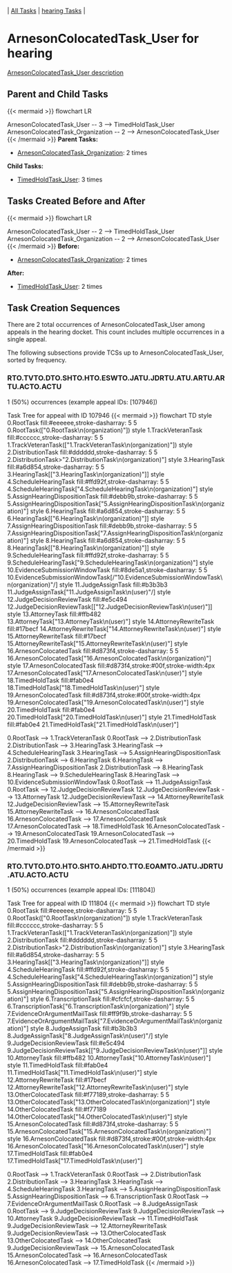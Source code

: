---
---
<!-- DO NOT EDIT THIS FILE.  This file is autogenerated. -->
| [All Tasks](../alltasks.md) | [hearing Tasks](tasklist.md) |

# ArnesonColocatedTask_User for hearing

[ArnesonColocatedTask_User description](../task_descr/ArnesonColocatedTask_User.md)

## Parent and Child Tasks

{{< mermaid >}}
flowchart LR

ArnesonColocatedTask_User -- 3 --> TimedHoldTask_User
ArnesonColocatedTask_Organization -- 2 --> ArnesonColocatedTask_User
{{< /mermaid >}}
**Parent Tasks:**

   * [ArnesonColocatedTask_Organization](ArnesonColocatedTask_Organization.md): 2 times

**Child Tasks:**

   * [TimedHoldTask_User](TimedHoldTask_User.md): 3 times

## Tasks Created Before and After

{{< mermaid >}}
flowchart LR

ArnesonColocatedTask_User -- 2 --> TimedHoldTask_User
ArnesonColocatedTask_Organization -- 2 --> ArnesonColocatedTask_User
{{< /mermaid >}}
**Before:**

   * [ArnesonColocatedTask_Organization](ArnesonColocatedTask_Organization.md): 2 times

**After:**

   * [TimedHoldTask_User](TimedHoldTask_User.md): 2 times

## Task Creation Sequences

There are 2 total occurrences of ArnesonColocatedTask_User among appeals in the hearing docket.  This count includes multiple occurrences in a single appeal.

The following subsections provide TCSs up to ArnesonColocatedTask_User, sorted by frequency.

### RTO.TVTO.DTO.SHTO.HTO.ESWTO.JATU.JDRTU.ATU.ARTU.ARTU.ACTO.ACTU

1 (50%) occurrences (example appeal IDs: [107946])

Task Tree for appeal with ID 107946
{{< mermaid >}}
flowchart TD
style 0.RootTask fill:#eeeeee,stroke-dasharray: 5 5
  0.RootTask(["0.RootTask\n(organization)"])
style 1.TrackVeteranTask fill:#cccccc,stroke-dasharray: 5 5
  1.TrackVeteranTask(["1.TrackVeteranTask\n(organization)"])
style 2.DistributionTask fill:#dddddd,stroke-dasharray: 5 5
  2.DistributionTask>"2.DistributionTask\n(organization)"]
style 3.HearingTask fill:#a6d854,stroke-dasharray: 5 5
  3.HearingTask[["3.HearingTask\n(organization)"]]
style 4.ScheduleHearingTask fill:#ffd92f,stroke-dasharray: 5 5
  4.ScheduleHearingTask["4.ScheduleHearingTask\n(organization)"]
style 5.AssignHearingDispositionTask fill:#debb9b,stroke-dasharray: 5 5
  5.AssignHearingDispositionTask["5.AssignHearingDispositionTask\n(organization)"]
style 6.HearingTask fill:#a6d854,stroke-dasharray: 5 5
  6.HearingTask[["6.HearingTask\n(organization)"]]
style 7.AssignHearingDispositionTask fill:#debb9b,stroke-dasharray: 5 5
  7.AssignHearingDispositionTask["7.AssignHearingDispositionTask\n(organization)"]
style 8.HearingTask fill:#a6d854,stroke-dasharray: 5 5
  8.HearingTask[["8.HearingTask\n(organization)"]]
style 9.ScheduleHearingTask fill:#ffd92f,stroke-dasharray: 5 5
  9.ScheduleHearingTask["9.ScheduleHearingTask\n(organization)"]
style 10.EvidenceSubmissionWindowTask fill:#8de5a1,stroke-dasharray: 5 5
  10.EvidenceSubmissionWindowTask[/"10.EvidenceSubmissionWindowTask\n(organization)"/]
style 11.JudgeAssignTask fill:#b3b3b3
  11.JudgeAssignTask[\"11.JudgeAssignTask\n(user)"/]
style 12.JudgeDecisionReviewTask fill:#e5c494
  12.JudgeDecisionReviewTask[["12.JudgeDecisionReviewTask\n(user)"]]
style 13.AttorneyTask fill:#ffb482
  13.AttorneyTask["13.AttorneyTask\n(user)"]
style 14.AttorneyRewriteTask fill:#17becf
  14.AttorneyRewriteTask["14.AttorneyRewriteTask\n(user)"]
style 15.AttorneyRewriteTask fill:#17becf
  15.AttorneyRewriteTask["15.AttorneyRewriteTask\n(user)"]
style 16.ArnesonColocatedTask fill:#d873f4,stroke-dasharray: 5 5
  16.ArnesonColocatedTask["16.ArnesonColocatedTask\n(organization)"]
style 17.ArnesonColocatedTask fill:#d873f4,stroke:#00f,stroke-width:4px
  17.ArnesonColocatedTask["17.ArnesonColocatedTask\n(user)"]
style 18.TimedHoldTask fill:#fab0e4
  18.TimedHoldTask["18.TimedHoldTask\n(user)"]
style 19.ArnesonColocatedTask fill:#d873f4,stroke:#00f,stroke-width:4px
  19.ArnesonColocatedTask["19.ArnesonColocatedTask\n(user)"]
style 20.TimedHoldTask fill:#fab0e4
  20.TimedHoldTask["20.TimedHoldTask\n(user)"]
style 21.TimedHoldTask fill:#fab0e4
  21.TimedHoldTask["21.TimedHoldTask\n(user)"]

0.RootTask --> 1.TrackVeteranTask
0.RootTask --> 2.DistributionTask
2.DistributionTask --> 3.HearingTask
3.HearingTask --> 4.ScheduleHearingTask
3.HearingTask --> 5.AssignHearingDispositionTask
2.DistributionTask --> 6.HearingTask
6.HearingTask --> 7.AssignHearingDispositionTask
2.DistributionTask --> 8.HearingTask
8.HearingTask --> 9.ScheduleHearingTask
8.HearingTask --> 10.EvidenceSubmissionWindowTask
0.RootTask --> 11.JudgeAssignTask
0.RootTask --> 12.JudgeDecisionReviewTask
12.JudgeDecisionReviewTask --> 13.AttorneyTask
12.JudgeDecisionReviewTask --> 14.AttorneyRewriteTask
12.JudgeDecisionReviewTask --> 15.AttorneyRewriteTask
15.AttorneyRewriteTask --> 16.ArnesonColocatedTask
16.ArnesonColocatedTask --> 17.ArnesonColocatedTask
17.ArnesonColocatedTask --> 18.TimedHoldTask
16.ArnesonColocatedTask --> 19.ArnesonColocatedTask
19.ArnesonColocatedTask --> 20.TimedHoldTask
19.ArnesonColocatedTask --> 21.TimedHoldTask
{{< /mermaid >}}


### RTO.TVTO.DTO.HTO.SHTO.AHDTO.TTO.EOAMTO.JATU.JDRTU.ATU.ACTO.ACTU

1 (50%) occurrences (example appeal IDs: [111804])

Task Tree for appeal with ID 111804
{{< mermaid >}}
flowchart TD
style 0.RootTask fill:#eeeeee,stroke-dasharray: 5 5
  0.RootTask(["0.RootTask\n(organization)"])
style 1.TrackVeteranTask fill:#cccccc,stroke-dasharray: 5 5
  1.TrackVeteranTask(["1.TrackVeteranTask\n(organization)"])
style 2.DistributionTask fill:#dddddd,stroke-dasharray: 5 5
  2.DistributionTask>"2.DistributionTask\n(organization)"]
style 3.HearingTask fill:#a6d854,stroke-dasharray: 5 5
  3.HearingTask[["3.HearingTask\n(organization)"]]
style 4.ScheduleHearingTask fill:#ffd92f,stroke-dasharray: 5 5
  4.ScheduleHearingTask["4.ScheduleHearingTask\n(organization)"]
style 5.AssignHearingDispositionTask fill:#debb9b,stroke-dasharray: 5 5
  5.AssignHearingDispositionTask["5.AssignHearingDispositionTask\n(organization)"]
style 6.TranscriptionTask fill:#cfcfcf,stroke-dasharray: 5 5
  6.TranscriptionTask["6.TranscriptionTask\n(organization)"]
style 7.EvidenceOrArgumentMailTask fill:#ff9f9b,stroke-dasharray: 5 5
  7.EvidenceOrArgumentMailTask["7.EvidenceOrArgumentMailTask\n(organization)"]
style 8.JudgeAssignTask fill:#b3b3b3
  8.JudgeAssignTask[\"8.JudgeAssignTask\n(user)"/]
style 9.JudgeDecisionReviewTask fill:#e5c494
  9.JudgeDecisionReviewTask[["9.JudgeDecisionReviewTask\n(user)"]]
style 10.AttorneyTask fill:#ffb482
  10.AttorneyTask["10.AttorneyTask\n(user)"]
style 11.TimedHoldTask fill:#fab0e4
  11.TimedHoldTask["11.TimedHoldTask\n(user)"]
style 12.AttorneyRewriteTask fill:#17becf
  12.AttorneyRewriteTask["12.AttorneyRewriteTask\n(user)"]
style 13.OtherColocatedTask fill:#f77189,stroke-dasharray: 5 5
  13.OtherColocatedTask["13.OtherColocatedTask\n(organization)"]
style 14.OtherColocatedTask fill:#f77189
  14.OtherColocatedTask["14.OtherColocatedTask\n(user)"]
style 15.ArnesonColocatedTask fill:#d873f4,stroke-dasharray: 5 5
  15.ArnesonColocatedTask["15.ArnesonColocatedTask\n(organization)"]
style 16.ArnesonColocatedTask fill:#d873f4,stroke:#00f,stroke-width:4px
  16.ArnesonColocatedTask["16.ArnesonColocatedTask\n(user)"]
style 17.TimedHoldTask fill:#fab0e4
  17.TimedHoldTask["17.TimedHoldTask\n(user)"]

0.RootTask --> 1.TrackVeteranTask
0.RootTask --> 2.DistributionTask
2.DistributionTask --> 3.HearingTask
3.HearingTask --> 4.ScheduleHearingTask
3.HearingTask --> 5.AssignHearingDispositionTask
5.AssignHearingDispositionTask --> 6.TranscriptionTask
0.RootTask --> 7.EvidenceOrArgumentMailTask
0.RootTask --> 8.JudgeAssignTask
0.RootTask --> 9.JudgeDecisionReviewTask
9.JudgeDecisionReviewTask --> 10.AttorneyTask
9.JudgeDecisionReviewTask --> 11.TimedHoldTask
9.JudgeDecisionReviewTask --> 12.AttorneyRewriteTask
9.JudgeDecisionReviewTask --> 13.OtherColocatedTask
13.OtherColocatedTask --> 14.OtherColocatedTask
9.JudgeDecisionReviewTask --> 15.ArnesonColocatedTask
15.ArnesonColocatedTask --> 16.ArnesonColocatedTask
16.ArnesonColocatedTask --> 17.TimedHoldTask
{{< /mermaid >}}


